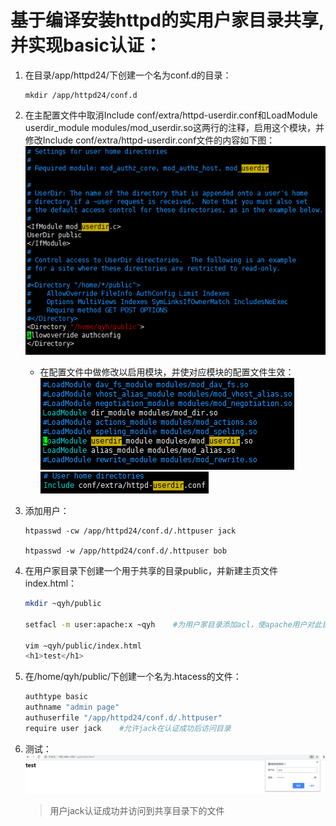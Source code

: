 # 基于编译安装httpd的实用户家目录共享,并实现basic认证：
1. 在目录/app/httpd24/下创建一个名为conf.d的目录：
    ```
    mkdir /app/httpd24/conf.d
    ```
    
2. 在主配置文件中取消Include conf/extra/httpd-userdir.conf和LoadModule userdir_module modules/mod_userdir.so这两行的注释，启用这个模块，并修改Include conf/extra/httpd-userdir.conf文件的内容如下图：  
    ![avagar](https://github.com/aNswerO/note/blob/master/10th-week/pic/%E5%AE%9E%E7%8E%B0%E7%94%A8%E6%88%B7%E5%AE%B6%E7%9B%AE%E5%BD%95%E5%85%B1%E4%BA%AB/%E5%BC%80%E5%90%AF%E6%8C%87%E5%AE%9A%E6%A8%A1%E5%9D%97.png)  
    + 在配置文件中做修改以启用模块，并使对应模块的配置文件生效：  
    ![avagar](https://github.com/aNswerO/note/blob/master/10th-week/pic/%E5%AE%9E%E7%8E%B0%E7%94%A8%E6%88%B7%E5%AE%B6%E7%9B%AE%E5%BD%95%E5%85%B1%E4%BA%AB/%E5%90%AF%E7%94%A8%E6%A8%A1%E5%9D%97.png)  
    ![avagar](https://github.com/aNswerO/note/blob/master/10th-week/pic/%E5%AE%9E%E7%8E%B0%E7%94%A8%E6%88%B7%E5%AE%B6%E7%9B%AE%E5%BD%95%E5%85%B1%E4%BA%AB/%E6%89%BE%E5%88%B0%E5%AF%B9%E5%BA%94%E9%85%8D%E7%BD%AE%E6%96%87%E4%BB%B6.png)
3. 添加用户：
    ```
    htpasswd -cw /app/httpd24/conf.d/.httpuser jack

    htpasswd -w /app/httpd24/conf.d/.httpuser bob
    ```
4. 在用户家目录下创建一个用于共享的目录public，并新建主页文件index.html：
    ```sh
    mkdir ~qyh/public

    setfacl -m user:apache:x ~qyh    #为用户家目录添加acl，使apache用户对此目录具有执行权限

    vim ~qyh/public/index.html
    <h1>test</h1>
    ```
5. 在/home/qyh/public/下创建一个名为.htacess的文件：
    ```sh
    authtype basic
    authname "admin page"
    authuserfile "/app/httpd24/conf.d/.httpuser"
    require user jack    #允许jack在认证成功后访问目录
    ```
6. 测试：  
    ![avagar](https://github.com/aNswerO/note/blob/master/10th-week/pic/%E5%AE%9E%E7%8E%B0%E7%94%A8%E6%88%B7%E5%AE%B6%E7%9B%AE%E5%BD%95%E5%85%B1%E4%BA%AB/%E6%B5%8B%E8%AF%95.png)  
    >用户jack认证成功并访问到共享目录下的文件
